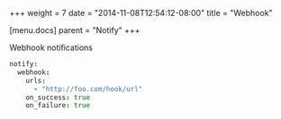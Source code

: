+++
weight = 7
date = "2014-11-08T12:54:12-08:00"
title = "Webhook"

[menu.docs]
parent = "Notify"
+++

Webhook notifications

```coffeescript
notify:
  webhook:
    urls:
      - "http://foo.com/hook/url"
    on_success: true
    on_failure: true
```
